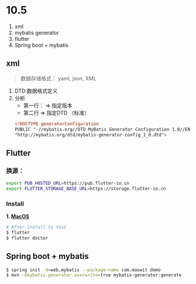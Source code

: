 # 10.5
1. xml
2. mybatis generator
3. flutter
4. Spring boot + mybatis

## xml
> 数据存储格式： yaml, json, XML

1. DTD:数据格式定义
2. 分析
   * 第一行：<?xml version="1.0" encoding="UTF-8"?> =>  指定版本
   * 第二行 => 指定DTD （标准）
    ```xml
    <!DOCTYPE generatorConfiguration
    PUBLIC "-//mybatis.org//DTD MyBatis Generator Configuration 1.0//EN"
    "http://mybatis.org/dtd/mybatis-generator-config_1_0.dtd">
    ```

## Flutter
### 换源：
```bash
export PUB_HOSTED_URL=https://pub.flutter-io.cn
export FLUTTER_STORAGE_BASE_URL=https://storage.flutter-io.cn
```

### Install
**1. [MacOS](https://flutter.dev/docs/get-started/install/macos)**

```bash
# After install to test
$ flutter
$ flutter doctor
```

## Spring boot + mybatis
```bash
$ spring init -d=web,mybatis --package-name com.maxwit demo
$ mvn -Dmybatis.generator.overwrite=true mybatis-generator:generate
```
